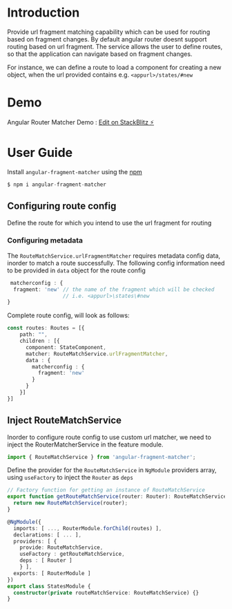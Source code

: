 # Introduction
Provide url fragment matching capability which can be used for routing based on fragment changes. By default angular router doesnt support routing based on url fragment. The service allows the user to define routes, so that the application can navigate based on fragment changes. 

For instance, we can define a route to load a component for creating a new object, when the url provided contains e.g. `<appurl>/states/#new`

# Demo
Angular Router Matcher Demo : [Edit on StackBlitz ⚡️](https://stackblitz.com/edit/angular-route-matcher-demo)

# User Guide
Install `angular-fragment-matcher` using the [npm](https://www.npmjs.com/)
```typescript
$ npm i angular-fragment-matcher
```

## Configuring route config
Define the route for which you intend to use the url fragment for routing

### Configuring metadata
The `RouteMatchService.urlFragmentMatcher` requires metadata config data, inorder to match a route successfully. The following config information need to be provided in `data` object for the route config

```typescript
 matcherconfig : {
  fragment: 'new' // the name of the fragment which will be checked 
                  // i.e. <appurl>\states\#new
}
```

Complete route config, will look as follows:
```typescript
const routes: Routes = [{
    path: "",
    children : [{
      component: StateComponent,
      matcher: RouteMatchService.urlFragmentMatcher,
      data : {
        matcherconfig : {
          fragment: 'new'
        }
      }
    }]
}]
```

## Inject RouteMatchService
Inorder to configure route config to use custom url matcher, we need to inject the RouterMatcherService in the feature module. 

```typescript
import { RouteMatchService } from 'angular-fragment-matcher';
```

Define the provider for the `RouteMatchService` in `NgModule` providers array, using `useFactory` to inject the `Router` as `deps`

```typescript
// Factory function for getting an instance of RouteMatchService
export function getRouteMatchService(router: Router): RouteMatchService {
  return new RouteMatchService(router);
}

@NgModule({
  imports: [ ..., RouterModule.forChild(routes) ],
  declarations: [ ... ],
  providers: [ {
    provide: RouteMatchService,
    useFactory : getRouteMatchService, 
    deps : [ Router ]
    } ],
  exports: [ RouterModule ]
})
export class StatesModule {
  constructor(private routeMatchService: RouteMatchService) {}
}
```